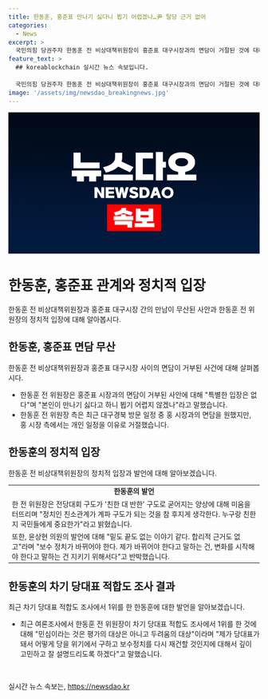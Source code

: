 ```yaml
---
title: 한동훈, 홍준표 만나기 싫다니 뵙기 어렵겠나…尹 탈당 근거 없어
categories:
  - News
excerpt: >
  국민의힘 당권주자 한동훈 전 비상대책위원장이 홍준표 대구시장과의 면담이 거절된 것에 대해 특별한 입장은 없다며 본인이 만나기 싫다고 하니 뵙기 어렵겠나라고 밝혔다. 이에 대해 정치적 결속을 우려하며 친한 대 반한 구도를 우려하고, 윤석열 대통령이 탈당할 수 있다는 언급에 반박했다. 또한, 차기 당대표 적합도 조사에서 1위를 차지한 것에 대해 민심이라는 것은 평가의 대상은 아니고 두려움의 대상이라며 당을 구하고 보수정치를 재건할 것이라고 강조했다.
feature_text: >
  ## koreablockchain 실시간 뉴스 속보입니다.

  국민의힘 당권주자 한동훈 전 비상대책위원장이 홍준표 대구시장과의 면담이 거절된 것에 대해 특별한 입장은 없다며 본인이 만나기 싫다고 하니 뵙기 어렵겠나라고 밝혔다. 이에 대해 정치적 결속을 우려하며 친한 대 반한 구도를 우려하고, 윤석열 대통령이 탈당할 수 있다는 언급에 반박했다. 또한, 차기 당대표 적합도 조사에서 1위를 차지한 것에 대해 민심이라는 것은 평가의 대상은 아니고 두려움의 대상이라며 당을 구하고 보수정치를 재건할 것이라고 강조했다.
image: '/assets/img/newsdao_breakingnews.jpg'
---
```


<p><img src="/assets/img/newsdao_breakingnews.jpg" alt="koreablockchain 속보" /></p>

<h1 data-ke-size="size26">한동훈, 홍준표 관계와 정치적 입장</h1>

<p data-ke-size="size16">한동훈 전 비상대책위원장과 홍준표 대구시장 간의 만남이 무산된 사안과 한동훈 전 위원장의 정치적 입장에 대해 알아봅시다.</p>

<h2 data-ke-size="size26">한동훈, 홍준표 면담 무산</h2>

<p data-ke-size="size16">한동훈 전 비상대책위원장과 홍준표 대구시장 사이의 면담이 거부된 사건에 대해 살펴봅시다.</p>

<ul>
<li>한동훈 전 위원장은 홍준표 시장과의 면담이 거부된 사안에 대해 "특별한 입장은 없다"며 "본인이 만나기 싫다고 하니 뵙기 어렵지 않겠나"라고 말했습니다.</li>
<li>한동훈 전 위원장 측은 최근 대구경북 방문 일정 중 홍 시장과의 면담을 원했지만, 홍 시장 측에서는 개인 일정을 이유로 거절했습니다.</li>
</ul>

<h2 data-ke-size="size26">한동훈의 정치적 입장</h2>

<p data-ke-size="size16">한동훈 전 비상대책위원장의 정치적 입장과 발언에 대해 알아보겠습니다.</p>

<table>
  <tr>
    <td style="text-align: center; height: 17px;"><b>한동훈의 발언</b></td>
  </tr>
  <tr>
    <td>한 전 위원장은 전당대회 구도가 '친한 대 반한' 구도로 굳어지는 양상에 대해 미움을 터뜨리며 "정치인 친소관계가 계파 구도가 되는 것을 참 후지게 생각한다. 누구랑 친한지 국민들에게 중요한가"라고 밝혔습니다.</td>
  </tr>
  <tr>
    <td>또한, 윤상현 의원의 발언에 대해 "밑도 끝도 없는 이야기 같다. 합리적 근거도 없고"라며 "보수 정치가 바뀌어야 한다. 제가 바뀌어야 한다고 말하는 건, 변화를 시작해야 한다고 말하는 건 지키기 위해서다"고 반박했습니다.</td>
  </tr>
</table>

<h2 data-ke-size="size26">한동훈의 차기 당대표 적합도 조사 결과</h2>

<p data-ke-size="size16">최근 차기 당대표 적합도 조사에서 1위를 한 한동훈에 대한 발언을 알아보겠습니다.</p>

<ul>
<li>최근 여론조사에서 한동훈 전 위원장이 차기 당대표 적합도 조사에서 1위를 한 것에 대해 "민심이라는 것은 평가의 대상은 아니고 두려움의 대상"이라며 "제가 당대표가 돼서 어떻게 당을 위기에서 구하고 보수정치를 다시 재건할 것인지에 대해서 깊이 고민하고 잘 설명드리도록 하겠다"고 말했습니다.</li>
</ul>

<p data-ke-size="size16">&nbsp;</p>
실시간 뉴스 속보는, <a href="https://newsdao.kr" rel="dofollow">https://newsdao.kr</a>


